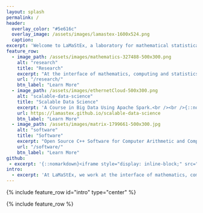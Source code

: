 ```yaml
---
layout: splash
permalink: /
header:
  overlay_color: "#5e616c"
  overlay_image: /assets/images/lamastex-1600x524.png
  caption: 
excerpt: 'Welcome to LaMaStEx, a laboratory for mathematical statistical experiments.<br /><br /><br />'
feature_row:
  - image_path: /assets/images/mathematics-327488-500x300.png
    alt: "research"
    title: "Research"
    excerpt: "At the interface of mathematics, computing and statistics to solve real-world decision problems."
    url: "/research/"
    btn_label: "Learn More"
  - image_path: /assets/images/ethernetCloud-500x300.png
    alt: "scalable-data-science"
    title: "Scalable Data Science"
    excerpt: 'A Course in Big Data Using Apache Spark.<br /><br />{::nomarkdown}<iframe style="display: inline-block;" src="https://ghbtns.com/github-btn.html?user=lamastex&repo=scalable-data-science&type=star&count=true&size=large" frameborder="0" scrolling="0" width="160px" height="30px"></iframe> <iframe style="display: inline-block;" src="https://ghbtns.com/github-btn.html?user=lamastex&repo=scalable-data-science&type=fork&count=true&size=large" frameborder="0" scrolling="0" width="158px" height="30px"></iframe>{:/nomarkdown}'
    url: https://lamastex.github.io/scalable-data-science
    btn_label: "Learn More"
  - image_path: /assets/images/matrix-1799661-500x300.jpg
    alt: "software"
    title: "Software"
    excerpt: "Open Source C++ Software for Computer Arithmetic and Computer-aided Proofs in Statistics and Simulation."
    url: "/software/"
    btn_label: "Learn More"
github:
 - excerpt: '{::nomarkdown}<iframe style="display: inline-block;" src="https://ghbtns.com/github-btn.html?user=lamastex&repo=scalable-data-science&type=star&count=true&size=large" frameborder="0" scrolling="0" width="160px" height="30px"></iframe> <iframe style="display: inline-block;" src="https://ghbtns.com/github-btn.html?user=lamastex&repo=scalable-data-science&type=fork&count=true&size=large" frameborder="0" scrolling="0" width="158px" height="30px"></iframe>{:/nomarkdown}'
intro:
  - excerpt: 'At LaMaStEx, we work at the interface of mathematics, computing and statistics to solve real-world decision problems.'
---
```


{% include feature_row id="intro" type="center" %}

{% include feature_row %}
 
